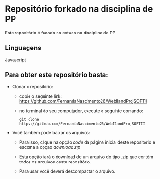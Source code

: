 # Repositório forkado na disciplina de PP

Este repositório é focado no estudo na disciplina de PP

## Linguagens

Javascript

## Para obter este repositório basta:

- Clonar o repositório:

    - copie o seguinte link: https://github.com/FernandaNascimento26/WebIIandProjSOFTII

    - no terminal do seu computador, execute o seguinte comando: 
    
         `git clone https://github.com/FernandaNascimento26/WebIIandProjSOFTII`

- Você também pode baixar os arquivos:
    - Para isso, clique na opção *code* da página inicial deste repositório e escolha a opção *download zip*

    - Esta opção fará o download de um arquivo do tipo .zip que contém todos os arquivos deste repositório. 

    - Para usar você deverá descompactar o arquivo. 
